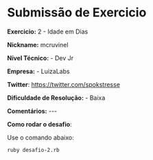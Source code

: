 # Submissão de Exercicio

**Exercicio:** 2 - Idade em Dias

**Nickname:** mcruvinel

**Nível Técnico:** - Dev Jr

**Empresa:** - LuizaLabs

**Twitter**: https://twitter.com/spokstresse

**Dificuldade de Resolução:** - Baixa

**Comentários:** ---

**Como rodar o desafio**:

Use o comando abaixo:
```bash
ruby desafio-2.rb
```
